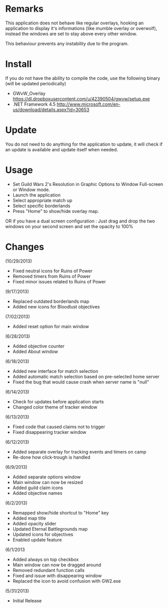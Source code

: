 Remarks
============
This application does not behave like regular overlays, hooking an application to display it's informations (like mumble overlay or overwolf), instead the windows are set to stay above every other window.

This behaviour prevents any instability due to the program.

Install
============
If you do not have the ability to compile the code, use the following binary (will be updated periodically)

- GWvW_Overlay https://dl.dropboxusercontent.com/u/42390504/gwvw/setup.exe
- .NET Framework 4.5 http://www.microsoft.com/en-us/download/details.aspx?id=30653

Update
============
You do not need to do anything for the application to update, it will check if an update is available and update itself when needed.

Usage
============
- Set Guild Wars 2's Resolution  in Graphic Options to Window Full-screen or Window mode.
- Launch the application
- Select appropriate match up
- Select specific borderlands
- Press "Home" to show/hide overlay map.

OR if you have a dual screen configuration :
Just drag and drop the two windows on your second screen and set the opacity to 100%

Changes
============
(10/29/2013)
- Fixed neutral icons for Ruins of Power
- Removed timers from Ruins of Power
- Fixed minor issues related to Ruins of Power

(9/17/2013)
- Replaced outdated borderlands map
- Added new icons for Bloodlust objectives

(7/02/2013)
- Added reset option for main window

(6/28/2013)
- Added objective counter
- Added About window

(6/18/2013)
- Added new interface for match selection
- Added automatic match selection based on pre-selected home server
- Fixed the bug that would cause crash when server name is "null"

(6/14/2013)
- Check for updates before application starts
- Changed color theme of tracker window

(6/13/2013)
- Fixed code that caused claims not to trigger
- Fixed disappearing tracker window

(6/12/2013)
- Added separate overlay for tracking events and timers on camp
- Re-done how click-trough is handled

(6/9/2013)
- Added separate options window
- Main window can now be resized
- Added guild claim icons
- Added objective names

(6/2/2013)
- Remapped show/hide shortcut to "Home" key
- Added map title
- Added opacity slider
- Updated Eternal Battlegrounds map
- Updated icons for objectives
- Enabled update feature

(6/1/2013
- Added always on top checkbox
- Main window can now be dragged around
- Removed redundant function calls
- Fixed and issue with disappearing window
- Replaced the icon to avoid confusion with GW2.exe

(5/31/2013)
- Initial Release
